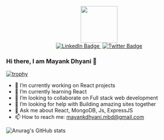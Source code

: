 <div id="header" align="center">
  <img src="https://media.giphy.com/media/M9gbBd9nbDrOTu1Mqx/giphy.gif" width="100"/>
</div>
<div id="badges" align="center">
  <a href="https://www.linkedin.com/in/mayank-dhyani/">
    <img src="https://img.shields.io/badge/LinkedIn-blue?style=for-the-badge&logo=linkedin&logoColor=white" alt="LinkedIn Badge"/>
  </a>
  <img src="https://komarev.com/ghpvc/?username=your-github-username&style=flat-square&color=blue" alt=""/>
  <a href="https://twitter.com/Mayank8887">
    <img src="https://img.shields.io/badge/Twitter-blue?style=for-the-badge&logo=twitter&logoColor=white" alt="Twitter Badge"/>
  </a>
</div>

### Hi there, I am Mayank Dhyani 👋

[![trophy](https://github-profile-trophy.vercel.app/?username=mayank8887)](https://github.com/ryo-ma/github-profile-trophy)
- 🔭 I’m currently working on React projects
- 🌱 I’m currently learning React
- 👯 I’m looking to collaborate on Full stack web development
- 🤔 I’m looking for help with Building amazing sites together
- 💬 Ask me about React, MongoDB, Js, ExpressJS
- 📫 How to reach me: mayankdhyani.mbd@gmail.com

![Anurag's GitHub stats](https://github-readme-stats.vercel.app/api?username=mayank8887&count_private=true&show_icons=true&theme=merko)
